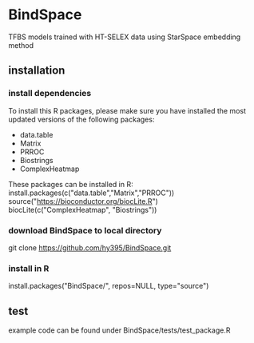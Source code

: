 # BindSpace
TFBS models trained with HT-SELEX data using StarSpace embedding method

## installation

### install dependencies
To install this R packages, please make sure you have installed the most updated versions of the following packages:
* data.table
* Matrix
* PRROC
* Biostrings
* ComplexHeatmap

These packages can be installed in R:  
install.packages(c("data.table","Matrix","PRROC"))  
source("https://bioconductor.org/biocLite.R")  
biocLite(c("ComplexHeatmap", "Biostrings"))  

### download BindSpace to local directory
git clone https://github.com/hy395/BindSpace.git

### install in R
install.packages("BindSpace/", repos=NULL, type="source")

## test
example code can be found under BindSpace/tests/test_package.R
